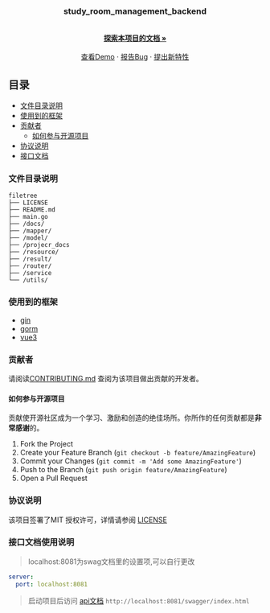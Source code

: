 <h3 align="center">study_room_management_backend</h3>
  <p align="center">
    <br />
    <a href="https://github.com/richuff/study_room_management_backend/tree/main/project_docs"><strong>探索本项目的文档 »</strong></a>
    <br />
    <br />
    <a href="https://github.com/richuff/study_room_management_backend">查看Demo</a>
    ·
    <a href="https://github.com/richuff/study_room_management_backend/issues">报告Bug</a>
    ·
    <a href="https://github.com/richuff/study_room_management_backend/issues">提出新特性</a>
  </p>

## 目录
- [文件目录说明](#文件目录说明)
- [使用到的框架](#使用到的框架)
- [贡献者](#贡献者)
    - [如何参与开源项目](#如何参与开源项目)
- [协议说明](#协议说明)
- [接口文档](#接口文档使用说明)
### 文件目录说明
```
filetree 
├── LICENSE
├── README.md
├── main.go
├── /docs/
├── /mapper/
├── /model/
├── /projecr_docs
├── /resource/
├── /result/
├── /router/
├── /service
└── /utils/
```

### 使用到的框架

- [gin](https://gin-gonic.com/zh-cn/)
- [gorm](https://gorm.io/zh_CN/docs/index.html)
- [vue3](https://cn.vuejs.org/)

### 贡献者

请阅读[CONTRIBUTING.md](https://github.com/richuff/study_room_management_backend/blob/main/project_docs/CONTRIBUTING.md) 查阅为该项目做出贡献的开发者。

#### 如何参与开源项目

贡献使开源社区成为一个学习、激励和创造的绝佳场所。你所作的任何贡献都是**非常感谢**的。

1. Fork the Project
2. Create your Feature Branch (`git checkout -b feature/AmazingFeature`)
3. Commit your Changes (`git commit -m 'Add some AmazingFeature'`)
4. Push to the Branch (`git push origin feature/AmazingFeature`)
5. Open a Pull Request

### 协议说明

该项目签署了MIT 授权许可，详情请参阅 [LICENSE](https://github.com/richuff/study_room_management_backend/blob/main/LICENSE)

### 接口文档使用说明
> localhost:8081为swag文档里的设置项,可以自行更改
```yml
server:
  port: localhost:8081
```
> 启动项目后访问 [api文档](http://localhost:8081/swagger/index.html) `http://localhost:8081/swagger/index.html`
> 